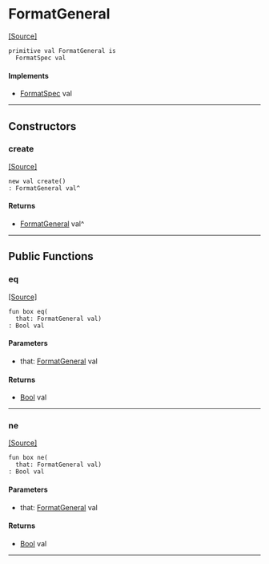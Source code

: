 # FormatGeneral
<span class="source-link">[[Source]](src/format/format_spec.md#L31)</span>
```pony
primitive val FormatGeneral is
  FormatSpec val
```

#### Implements

* [FormatSpec](format-FormatSpec.md) val

---

## Constructors

### create
<span class="source-link">[[Source]](src/format/format_spec.md#L31)</span>


```pony
new val create()
: FormatGeneral val^
```

#### Returns

* [FormatGeneral](format-FormatGeneral.md) val^

---

## Public Functions

### eq
<span class="source-link">[[Source]](src/format/format_spec.md#L32)</span>


```pony
fun box eq(
  that: FormatGeneral val)
: Bool val
```
#### Parameters

*   that: [FormatGeneral](format-FormatGeneral.md) val

#### Returns

* [Bool](builtin-Bool.md) val

---

### ne
<span class="source-link">[[Source]](src/format/format_spec.md#L32)</span>


```pony
fun box ne(
  that: FormatGeneral val)
: Bool val
```
#### Parameters

*   that: [FormatGeneral](format-FormatGeneral.md) val

#### Returns

* [Bool](builtin-Bool.md) val

---

